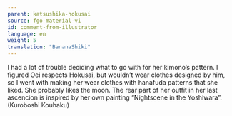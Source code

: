 ```yaml
---
parent: katsushika-hokusai
source: fgo-material-vi
id: comment-from-illustrator
language: en
weight: 5
translation: "BananaShiki"
---
```


I had a lot of trouble deciding what to go with for her kimono’s pattern. I figured Oei respects Hokusai, but wouldn’t wear clothes designed by him, so I went with making her wear clothes with hanafuda patterns that she liked. She probably likes the moon. The rear part of her outfit in her last ascencion is inspired by her own painting “Nightscene in the Yoshiwara”. (Kuroboshi Kouhaku)
